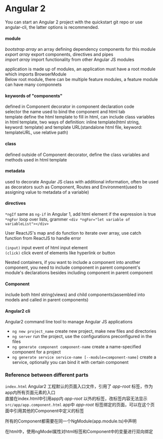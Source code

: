 # Angular 2

You can start an Angular 2 project with the quickstart git repo or use angular-cli, the latter options is recommended.

#### module  
*bootstrap array*  an array defining dependency components for this module  
*export array*  export components, directives and pipes  
*import array*  import functionality from other Angular JS modules  

application is made up of modules, an application must have a root module which imports BrowserModule  
Below root module, there can be multiple feature modules, a feature module can have many componnets  

#### keywords of "components"
defined in Component decorator in component declaration code  
selector the name used to bind the component and html tab  
template define the html template to fill in html, can include class variables in html template, two ways of definition: inline template(html string, keyword: template) and template URL(standalone html file, keyword: templateURL, use relative path)

#### class
defined outside of Component decorator, define the class variables and methods used in html template

#### metadata
used to decorate Angular JS class with additional information, often be used as decorators such as Component, Routes and Environment(used to assigning value to metadata of a variable)

#### directives
`*ngIf` same as `ng-if` in Angular 1, add html element if the expression is true  
`*ngFor` loop over lists, grammer `<div *ngFor="let variable of variableList"></div>`  

User ReactJS's map and do function to iterate over array, use catch function from ReactJS to handle error

`(input)` input event of html input element  
`(click)` click event of elements like hyperlink or button

Nested containers, if you want to include a component into another component, you need to include component in parent component's module's declarations besides including component in parent component

#### Component
include both html string(views) and child components(assembled into models and called in parent components)


#### Angular2 cli
Angular2 command line tool to manage Angular JS applications

 - `ng new project_name` create new project, make new files and directories
 - `ng server` run the project, use the configurations preconfigured in the files
 - `ng generate component component-name` create a name-specified component for a project
 - `ng generate service service-name [--module=component-name]` create a service, optionally you can bind it with certain component


### Reference between different parts
`index.html`  Angular2 工程默认的页面入口文件，引用了 *app-root* 标签，作为app内所有页面元素的入口  
直接在index.html中引用app内 *app-root* 以外的标签，改标签内容无法显示  
`src/app/app.component.html`  app中 *app-root* 标签绑定的页面，可以在这个页面中引用其他的Component中定义的标签  

所有的Component都需要在同一个NgModule(app.module.ts)中声明

在html中，使用ngModel属性对html标签和Component中的变量进行双向绑定

